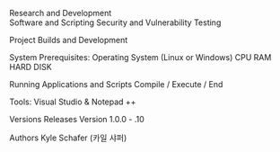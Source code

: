 Research and Development  
Software and Scripting 
Security and Vulnerability Testing 

Project Builds and Development 

System Prerequisites: 
Operating System (Linux or Windows) 
CPU
RAM 
HARD DISK

Running Applications and Scripts 
Compile / Execute / End 

Tools: 
Visual Studio & Notepad ++

Versions Releases 
Version 1.0.0 - .10 

Authors
Kyle Schafer (카일 샤퍼) 
